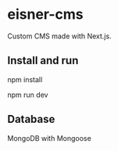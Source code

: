 # eisner-cms
Custom CMS made with Next.js.

## Install and run
npm install

npm run dev

## Database
MongoDB with Mongoose
